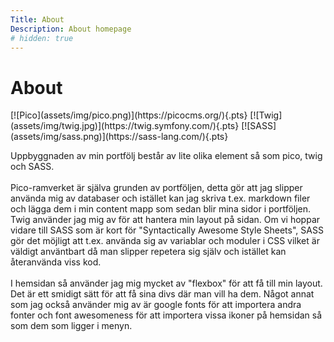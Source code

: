```yaml
---
Title: About
Description: About homepage
# hidden: true
---
```


About
==========================
<div class="pts-img" markdown="1">
[![Pico](assets/img/pico.png)](https://picocms.org/){.pts}
[![Twig](assets/img/twig.jpg)](https://twig.symfony.com/){.pts}
[![SASS](assets/img/sass.png)](https://sass-lang.com/){.pts}
</div>

Uppbyggnaden av min portfölj består av lite olika element så som pico, twig och SASS.
</br>
</br>
Pico-ramverket är själva grunden av portföljen, detta gör att jag slipper använda mig av databaser och istället kan jag skriva t.ex. markdown filer och lägga dem i min content mapp som sedan blir mina sidor i portföljen. Twig använder jag mig av för att hantera min layout på sidan. Om vi hoppar vidare till SASS som är kort för "Syntactically Awesome Style Sheets", SASS gör det möjligt att t.ex. använda sig av variablar och moduler i CSS vilket är väldigt använtbart då man slipper repetera sig själv och istället kan återanvända viss kod. 
</br>
</br>
I hemsidan så använder jag mig mycket av "flexbox" för att få till min layout. Det är ett smidigt sätt för att få sina divs där man vill ha dem. Något annat som jag också använder mig av är google fonts för att importera andra fonter och font awesomeness för att importera vissa ikoner på hemsidan så som dem som ligger i menyn.